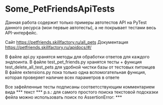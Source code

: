 # Some_PetFriendsApiTests
Данная работа содержит только примеры автотестов API на PyTest данного ресурса (мои первые автотесты), а не покрывает тестами весь API-интерфейс.

Сайт https://petfriends.skillfactory.ru/all_pets
Документация https://petfriends.skillfactory.ru/apidocs/#/

В файле api.py хранятся методы для обработки ответов для каждого эндпоинта.
В файле test_pet_friends.py хранятся тесты + функция test_delete_all_test_pets для удобной чистки базы от тестовых питомцев
В файле extensions.py пока только одна вспомогательная функция, которая проверяет наличие всех параметров в ответе

Все зафейленные тесты подписаны соответсствующим комментарием вида *** текст ***
p.s.: для самого простого поиска текстовой подсказки фейла можно использовать поиск по AssertionError: ***
